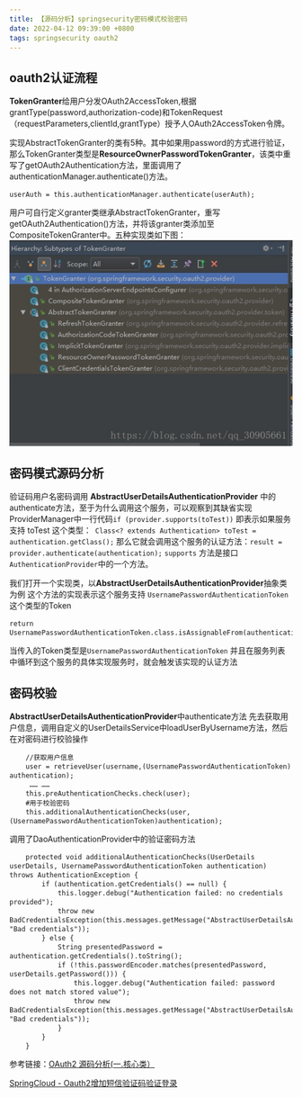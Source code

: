 ```yaml
---
title: 【源码分析】springsecurity密码模式校验密码
date: 2022-04-12 09:39:00 +0800
tags: springsecurity oauth2
---
```


## oauth2认证流程
**TokenGranter**给用户分发OAuth2AccessToken,根据grantType(password,authorization-code)和TokenRequest（requestParameters,clientId,grantType）授予人OAuth2AccessToken令牌。


实现AbstractTokenGranter的类有5种。其中如果用password的方式进行验证，那么TokenGranter类型是**ResourceOwnerPasswordTokenGranter**，该类中重写了getOAuth2Authentication方法，里面调用了authenticationManager.authenticate()方法。

 ```
userAuth = this.authenticationManager.authenticate(userAuth);
 ```

用户可自行定义granter类继承AbstractTokenGranter，重写getOAuth2Authentication()方法，并将该granter类添加至CompositeTokenGranter中。五种实现类如下图：
![asd](/img/2022/granter实现.png)



## 密码模式源码分析

验证码用户名密码调用 **AbstractUserDetailsAuthenticationProvider**
中的authenticate方法，至于为什么调用这个服务，可以观察到其缺省实现 ProviderManager中一行代码`if (provider.supports(toTest))`
即表示如果服务支持 toTest 这个类型：` Class<? extends Authentication> toTest = authentication.getClass();`
那么它就会调用这个服务的认证方法：`result = provider.authenticate(authentication);`
`supports` 方法是接口`AuthenticationProvider`中的一个方法。

我们打开一个实现类，以**AbstractUserDetailsAuthenticationProvider**抽象类为例
这个方法的实现表示这个服务支持 `UsernamePasswordAuthenticationToken` 这个类型的Token
```
return UsernamePasswordAuthenticationToken.class.isAssignableFrom(authentication);
```
当传入的Token类型是`UsernamePasswordAuthenticationToken`
并且在服务列表中循环到这个服务的具体实现服务时，就会触发该实现的认证方法

## 密码校验
**AbstractUserDetailsAuthenticationProvider**中authenticate方法
先去获取用户信息，调用自定义的UserDetailsService中loadUserByUsername方法，然后在对密码进行校验操作
```
    //获取用户信息
    user = retrieveUser(username,(UsernamePasswordAuthenticationToken) authentication);
     …… ……
    this.preAuthenticationChecks.check(user);
    #用于校验密码
    this.additionalAuthenticationChecks(user, (UsernamePasswordAuthenticationToken)authentication);
```
调用了DaoAuthenticationProvider中的验证密码方法
```
    protected void additionalAuthenticationChecks(UserDetails userDetails, UsernamePasswordAuthenticationToken authentication) throws AuthenticationException {
        if (authentication.getCredentials() == null) {
            this.logger.debug("Authentication failed: no credentials provided");
            throw new BadCredentialsException(this.messages.getMessage("AbstractUserDetailsAuthenticationProvider.badCredentials", "Bad credentials"));
        } else {
            String presentedPassword = authentication.getCredentials().toString();
            if (!this.passwordEncoder.matches(presentedPassword, userDetails.getPassword())) {
                this.logger.debug("Authentication failed: password does not match stored value");
                throw new BadCredentialsException(this.messages.getMessage("AbstractUserDetailsAuthenticationProvider.badCredentials", "Bad credentials"));
            }
        }
    }
```

参考链接：[OAuth2 源码分析(一.核心类）](https://blog.csdn.net/qq_30905661/article/details/81112305)

[SpringCloud - Oauth2增加短信验证码验证登录
](https://blog.csdn.net/qq_40096897/article/details/122668061)